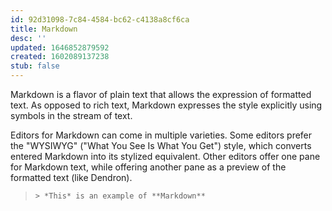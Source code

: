 ```yaml
---
id: 92d31098-7c84-4584-bc62-c4138a8cf6ca
title: Markdown
desc: ''
updated: 1646852879592
created: 1602089137238
stub: false
---
```

Markdown is a flavor of plain text that allows the expression of formatted text. As opposed to rich text, Markdown expresses the style explicitly using symbols in the stream of text. 

Editors for Markdown can come in multiple varieties. Some editors prefer the "WYSIWYG" ("What You See Is What You Get") style, which converts entered Markdown into its stylized equivalent. Other editors offer one pane for Markdown text, while offering another pane as a preview of the formatted text (like Dendron).

> `> *This* is an example of **Markdown**` 
